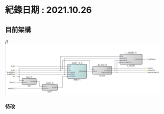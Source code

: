 # 紀錄日期 : 2021.10.26<br>


## 目前架構<br>
  //![](https://github.com/twyayaya/en_s_de_proj/blob/main/en_sram_de_proj/en_sram_de_pic1.jpg)<br>



### 待改
  
